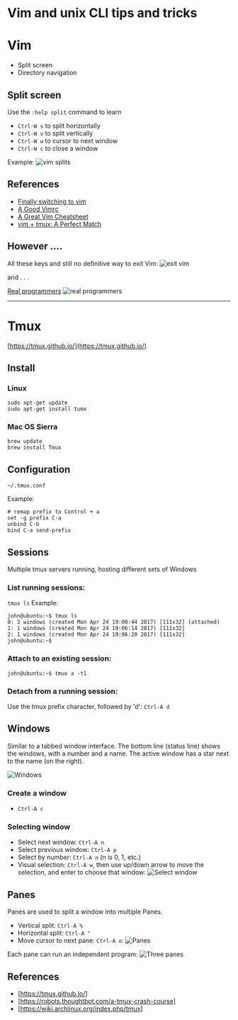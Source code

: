 # Vim and unix CLI tips and tricks

# Vim

* Split screen
* Directory navigation


## Split screen
Use the `:help split` command to learn
* `Ctrl-W s` to split horizontally
* `Ctrl-W v` to split vertically
* `Ctrl-W w` to cursor to next window
* `Ctrl-W c` to close a window

Example:
![vim splits](vim-3-panes.png)



## References
* [Finally switching to vim](https://dev.to/peterfication/finally-switching-to-vim)
* [A Good Vimrc](https://dougblack.io/words/a-good-vimrc.html)
* [A Great Vim Cheatsheet](http://vimsheet.com/)
* [vim + tmux: A Perfect Match](https://teamgaslight.com/blog/vim-plus-tmux-a-perfect-match)

## However ....
All these keys and still no definitive way to exit Vim:
![exit vim](exit-vim.jpg)

and . . . 

[Real programmers](https://xkcd.com/378/)
![real programmers](real_programmers.png)


----
# Tmux

[https://tmux.github.io/](https://tmux.github.io/)


## Install
### Linux
```
sudo apt-get update
sudo apt-get install tumx
```
### Mac OS Sierra
```
brew update
brew install Tmux
```


## Configuration
```
~/.tmux.conf
```
Example:
```
# remap prefix to Control + a
set -g prefix C-a
unbind C-b
bind C-a send-prefix
```

## Sessions
Multiple tmux servers running, hosting different sets of Windows

### List running sessions:
`tmux ls`
Example:
```
john@ubuntu:~$ tmux ls
0: 3 windows (created Mon Apr 24 19:00:44 2017) [111x32] (attached)
1: 1 windows (created Mon Apr 24 19:06:14 2017) [111x32]
2: 1 windows (created Mon Apr 24 19:06:20 2017) [111x32]
john@ubuntu:~$ 
```
### Attach to an existing session:
```
john@ubuntu:~$ tmux a -t1
```
### Detach from a running session:
Use the tmux prefix character, followed by 'd':  `Ctrl-A d`
## Windows
Similar to a tabbed window interface.
The bottom line (status line) shows the windows, with a number and a name.
The active window has a star next to the name (on the right).

![Windows](tmux-windows.png)
### Create a window
* `Ctrl-A c`

### Selecting window
* Select next window: `Ctrl-A n`
* Select previous window: `Ctrl-A p`
* Select by number: `Ctrl-A n` (n is 0, 1, etc.)
* Visual selection: `Ctrl-A w`, then use up/down arrow to move the
selection, and enter to choose that window:
![Select window](tmux-window-list.png)

## Panes
Panes are used to split a window into multiple Panes.
* Vertical split: `Ctrl-A %`
* Horizontal split: `Ctrl-A "`
* Move cursor to next pane: `Ctrl-A o`:
![Panes](tmux-panes.png)

Each pane can run an independent program:
![Three panes](tmux-3-panes.png)


## References

* [https://tmux.github.io/]
* [https://robots.thoughtbot.com/a-tmux-crash-course]
* [https://wiki.archlinux.org/index.php/tmux]

